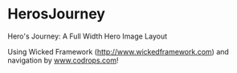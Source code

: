 # HerosJourney

Hero's Journey: A Full Width Hero Image Layout

Using Wicked Framework (http://www.wickedframework.com) and navigation by www.codrops.com!

